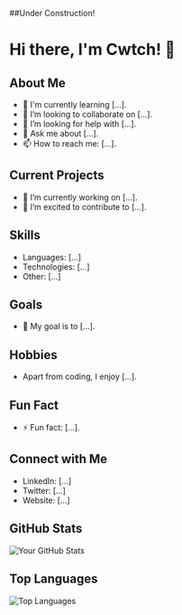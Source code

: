 ##Under Construction!

# Hi there, I'm Cwtch! 👋

## About Me
- 🌱 I'm currently learning [...].
- 👯 I’m looking to collaborate on [...].
- 🤔 I’m looking for help with [...].
- 💬 Ask me about [...].
- 📫 How to reach me: [...].

## Current Projects
- 🔭 I’m currently working on [...].
- 🌟 I’m excited to contribute to [...].

## Skills
- Languages: [...]
- Technologies: [...]
- Other: [...]

## Goals
- 🚀 My goal is to [...].

## Hobbies
- Apart from coding, I enjoy [...].

## Fun Fact
- ⚡️ Fun fact: [...].

## Connect with Me
- LinkedIn: [...]
- Twitter: [...]
- Website: [...]

## GitHub Stats
![Your GitHub Stats](https://github-readme-stats.vercel.app/api?username=your_username&show_icons=true)

## Top Languages
![Top Languages](https://github-readme-stats.vercel.app/api/top-langs/?username=your_username&layout=compact)


